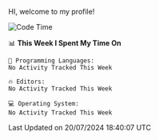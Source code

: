 HI, welcome to my profile!
<!--START_SECTION:waka-->
![Code Time](http://img.shields.io/badge/Code%20Time-1%2C865%20hrs%2028%20mins-blue)

📊 **This Week I Spent My Time On** 

```text
💬 Programming Languages: 
No Activity Tracked This Week

🔥 Editors: 
No Activity Tracked This Week

💻 Operating System: 
No Activity Tracked This Week
```


 Last Updated on 20/07/2024 18:40:07 UTC
<!--END_SECTION:waka-->
